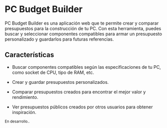 # PC Budget Builder

PC Budget Builder es una aplicación web que te permite crear y comparar presupuestos para la construcción de tu PC. Con esta herramienta, puedes buscar y seleccionar componentes compatibles para armar un presupuesto personalizado y guardarlos para futuras referencias.

## Características

- Buscar componentes compatibles según las especificaciones de tu PC, como socket de CPU, tipo de RAM, etc. 

- Crear y guardar presupuestos personalizados.

- Comparar presupuestos creados para encontrar el mejor valor y rendimiento.

- Ver presupuestos públicos creados por otros usuarios para obtener inspiración.

<sub> En desarrollo.. </sub>
